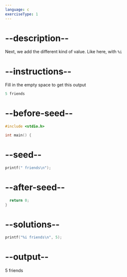```yaml
---
language: c
exerciseType: 1
---
```


# --description--

Next, we add the different kind of value. Like here, with `%i`

# --instructions--

Fill in the empty space to get this output
```c
5 friends
```

# --before-seed--

```c
#include <stdio.h>

int main() {
```

# --seed--

```c
printf(" friends\n");
```

# --after-seed--

```c
  return 0;
}
```

# --solutions--

```c
printf("%i friends\n", 5);
```

# --output--

5 friends
